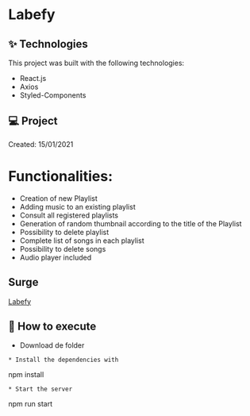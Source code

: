 # Labefy

## ✨ Technologies
This project was built with the following technologies:

* React.js
* Axios
* Styled-Components

## 💻 Project
Created: 15/01/2021
# Functionalities:
- Creation of new Playlist
- Adding music to an existing playlist
- Consult all registered playlists
- Generation of random thumbnail according to the title of the Playlist
- Possibility to delete playlist
- Complete list of songs in each playlist
- Possibility to delete songs
- Audio player included

## Surge
[Labefy](http://squeamish-birthday.surge.sh/)

## 🚀 How to execute
* Download de folder
 ```
* Install the dependencies with
 ```
  npm install
 ```
* Start the server
 ```
 npm run start
 ```